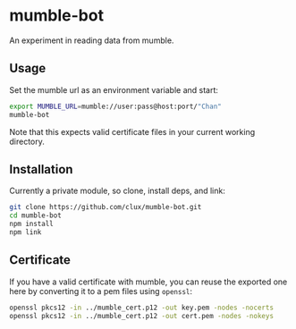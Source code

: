 # mumble-bot
An experiment in reading data from mumble.

## Usage
Set the mumble url as an environment variable and start:

```sh
export MUMBLE_URL=mumble://user:pass@host:port/"Chan"
mumble-bot
```

Note that this expects valid certificate files in your current working directory.

## Installation
Currently a private module, so clone, install deps, and link:

```sh
git clone https://github.com/clux/mumble-bot.git
cd mumble-bot
npm install
npm link
```

## Certificate
If you have a valid certificate with mumble, you can reuse the exported one here by converting it to a pem files using `openssl`:

```sh
openssl pkcs12 -in ../mumble_cert.p12 -out key.pem -nodes -nocerts
openssl pkcs12 -in ../mumble_cert.p12 -out cert.pem -nodes -nokeys
```
